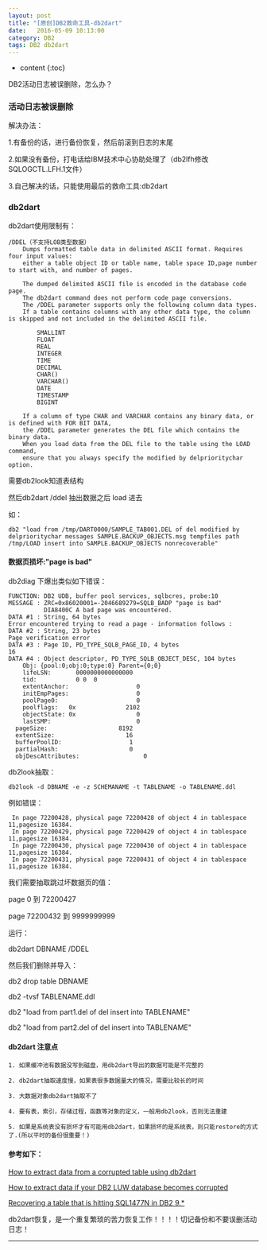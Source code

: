 ```yaml
---
layout: post
title: "[原创]DB2救命工具-db2dart"
date:   2016-05-09 10:13:00
category: DB2
tags: DB2 db2dart 
---
```


* content
{:toc}

DB2活动日志被误删除，怎么办？




### 活动日志被误删除

解决办法：

1.有备份的话，进行备份恢复，然后前滚到日志的末尾

2.如果没有备份，打电话给IBM技术中心协助处理了（db2lfh修改SQLOGCTL.LFH.1文件）

3.自己解决的话，只能使用最后的救命工具:db2dart

### db2dart

db2dart使用限制有：

	/DDEL（不支持LOB类型数据）
		Dumps formatted table data in delimited ASCII format. Requires four input values: 
		either a table object ID or table name, table space ID,page number to start with, and number of pages.

		The dumped delimited ASCII file is encoded in the database code page. 
		The db2dart command does not perform code page conversions.
		The /DDEL parameter supports only the following column data types. 
		If a table contains columns with any other data type, the column is skipped and not included in the delimited ASCII file.

			SMALLINT
			FLOAT
			REAL
			INTEGER
			TIME
			DECIMAL
			CHAR()
			VARCHAR()
			DATE
			TIMESTAMP
			BIGINT

		If a column of type CHAR and VARCHAR contains any binary data, or is defined with FOR BIT DATA,
		the /DDEL parameter generates the DEL file which contains the binary data. 
		When you load data from the DEL file to the table using the LOAD command, 
		ensure that you always specify the modified by delprioritychar option.

需要db2look知道表结构

然后db2dart /ddel 抽出数据之后 load 进去

如：

	db2 "load from /tmp/DART0000/SAMPLE_TAB001.DEL of del modified by delprioritychar messages SAMPLE.BACKUP_OBJECTS.msg tempfiles path /tmp/LOAD insert into SAMPLE.BACKUP_OBJECTS nonrecoverable"

#### 数据页损坏:"page is bad"

db2diag 下爆出类似如下错误：

	FUNCTION: DB2 UDB, buffer pool services, sqlbcres, probe:10
	MESSAGE : ZRC=0x86020001=-2046689279=SQLB_BADP "page is bad"
			  DIA8400C A bad page was encountered.
	DATA #1 : String, 64 bytes
	Error encountered trying to read a page - information follows :
	DATA #2 : String, 23 bytes
	Page verification error
	DATA #3 : Page ID, PD_TYPE_SQLB_PAGE_ID, 4 bytes
	16
	DATA #4 : Object descriptor, PD_TYPE_SQLB_OBJECT_DESC, 104 bytes
		Obj: {pool:0;obj:0;type:0} Parent={0;0}
		lifeLSN:       0000000000000000
		tid:           0 0  0
		extentAnchor:                   0
		initEmpPages:                   0
		poolPage0:                      0
		poolflags:   0x              2102
		objectState: 0x                 0
		lastSMP:                        0
	  pageSize:                    8192
	  extentSize:                    16
	  bufferPoolID:                   1
	  partialHash:                    0
	  objDescAttributes:                  0

db2look抽取：

	db2look -d DBNAME -e -z SCHEMANAME -t TABLENAME -o TABLENAME.ddl

例如错误：

	 In page 72200428, physical page 72200428 of object 4 in tablespace 11,pagesize 16384.
	 In page 72200429, physical page 72200429 of object 4 in tablespace 11,pagesize 16384.
	 In page 72200430, physical page 72200430 of object 4 in tablespace 11,pagesize 16384.
	 In page 72200431, physical page 72200431 of object 4 in tablespace 11,pagesize 16384.

我们需要抽取跳过坏数据页的值：

page 0 到 72200427

page 72200432 到 9999999999

运行：

  db2dart DBNAME /DDEL

然后我们删除并导入：

  db2 drop table DBNAME
  
  db2 -tvsf TABLENAME.ddl
  
  db2 "load from part1.del of del insert into TABLENAME"
  
  db2 "load from part2.del of del insert into TABLENAME"
	  
	  

#### db2dart 注意点

	1. 如果缓冲池有数据没写到磁盘，用db2dart导出的数据可能是不完整的
	
	2. db2dart抽取速度慢，如果表很多数据量大的情况，需要比较长的时间
	
	3. 大数据对象db2dart抽取不了
	
	4. 要有表，索引，存储过程，函数等对象的定义，一般用db2look，否则无法重建
	
	5. 如果是系统表没有损坏才有可能用db2dart，如果损坏的是系统表，则只能restore的方式了.(所以平时的备份很重要！)


#### 参考如下：

[How to extract data from a corrupted table using db2dart](http://www-01.ibm.com/support/docview.wss?uid=swg21509964)

	
[How to extract data if your DB2 LUW database becomes corrupted](http://www-01.ibm.com/support/docview.wss?uid=swg21290737)
	

[Recovering a table that is hitting SQL1477N in DB2 9.*](http://www-01.ibm.com/support/docview.wss?uid=swg21424040)


db2dart恢复，是一个重复繁琐的苦力恢复工作！！！！切记备份和不要误删活动日志！
	
---

